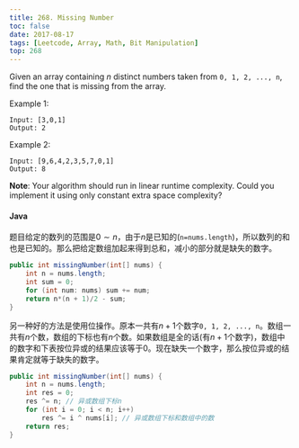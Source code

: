 ```yaml
---
title: 268. Missing Number
toc: false
date: 2017-08-17
tags: [Leetcode, Array, Math, Bit Manipulation]
top: 268
---
```


Given an array containing $n$ distinct numbers taken from `0, 1, 2, ..., n`, find the one that is missing from the array.

Example 1:

```
Input: [3,0,1]
Output: 2
```


Example 2:

```
Input: [9,6,4,2,3,5,7,0,1]
Output: 8
```

**Note**:
Your algorithm should run in linear runtime complexity. Could you implement it using only constant extra space complexity?


#### Java

题目给定的数列的范围是$0\sim n$，由于$n$是已知的(`n=nums.length`)，所以数列的和也是已知的。那么把给定数组加起来得到总和，减小的部分就是缺失的数字。

```Java
public int missingNumber(int[] nums) {
    int n = nums.length;
    int sum = 0;
    for (int num: nums) sum += num;
    return n*(n + 1)/2 - sum;
}
```

另一种好的方法是使用位操作。原本一共有$n+1$个数字`0, 1, 2, ..., n`。数组一共有$n$个数，数组的下标也有$n$个数。如果数组是全的话(有$n+1$个数字)，数组中的数字和下表按位异或的结果应该等于0。现在缺失一个数字，那么按位异或的结果肯定就等于缺失的数字。

```Java
public int missingNumber(int[] nums) {
    int n = nums.length;
    int res = 0;
    res ^= n; // 异或数组下标n
    for (int i = 0; i < n; i++)
        res ^= i ^ nums[i]; // 异或数组下标和数组中的数
    return res;
}
```





